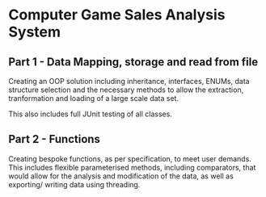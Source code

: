 <h1>Computer Game Sales Analysis System</h1>

<h2>Part 1 - Data Mapping, storage and read from file</h2>

Creating an OOP solution including inheritance, interfaces, ENUMs, data structure selection and the necessary methods to allow the extraction, tranformation and loading of a large scale data set. 

This also includes full JUnit testing of all classes.

<h2>Part 2 - Functions</h2>

Creating bespoke functions, as per specification, to meet user demands. This includes flexible parameterised methods, including comparators, that would allow for the analysis and modification of the data, as well as exporting/ writing data using threading.

